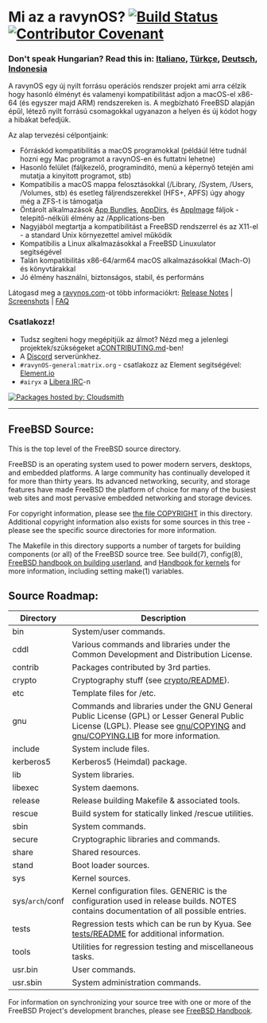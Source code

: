 # Mi az a ravynOS? [![Build Status](https://api.cirrus-ci.com/github/ravynsoft/ravynos.svg?branch=main)](https://cirrus-ci.com/github/ravynsoft/ravynos) [![Contributor Covenant](https://img.shields.io/badge/Contributor%20Covenant-2.1-4baaaa.svg)](CODE_OF_CONDUCT.md)
### Don't speak Hungarian? Read this in: [Italiano](README.IT.md), [Türkçe](README_TR.md), [Deutsch](README.DE.md), [Indonesia](README.ID.md)

A ravynOS egy új nyilt forrásu operációs rendszer projekt ami arra célzik hogy hasonló élményt és valamenyi kompatibilitást adjon a macOS-el x86-64 (és egyszer majd ARM) rendszereken is. A megbízható FreeBSD alapján épűl, létező nyilt forrású csomagokkal ugyanazon a helyen és új kódot hogy a hibákat befedjük.

Az alap tervezési célpontjaink:
- Fórráskód kompatibilitás a macOS programokkal (példáúl létre tudnál hozni egy Mac programot a ravynOS-en és futtatni lehetne)
- Hasonló felület (fáljkezelő, programinditó, menü a képernyő tetején ami mutatja a kinyitott programot, stb)
- Kompatibilis a macOS mappa felosztásokkal (/Library, /System, /Users, /Volumes, stb) és esetleg fáljrendszerekkel (HFS+, APFS) úgy ahogy még a ZFS-t is támogatja
- Öntárolt alkalmazások [App Bundles](https://developer.apple.com/documentation/foundation/bundle), [AppDirs](https://github.com/AppImage/AppImageKit/wiki/AppDir), és [AppImage](https://github.com/AppImage) fáljok - telepitő-nélküli élmény az /Applications-ben
- Nagyjából megtartja a kompatibilitást a FreeBSD rendszerrel és az X11-el - a standard Unix környezettel amivel működik
- Kompatibilis a Linux alkalmazásokkal a FreeBSD Linuxulator segitségével
- Talán kompatibilitás x86-64/arm64 macOS alkalmazásokkal (Mach-O) és könyvtárakkal 
- Jó élmény használni, biztonságos, stabil, és performáns

Látogasd meg a [ravynos.com](https://ravynos.com/)-ot több informaciókrt: [Release Notes](https://ravynos.com/releases.html) | [Screenshots](https://ravynos.com/screenshots.html) | [FAQ](https://ravynos.com/faq.html)

### Csatlakozz!

* Tudsz segíteni hogy megépitjük az álmot? Nézd meg a jelenlegi projektek/szükségeket a[CONTRIBUTING.md](CONTRIBUTING.md)-ben!
* A [Discord](https://discord.com/invite/8caJbAGNwY) serverünkhez.
* `#ravynOS-general:matrix.org` - csatlakozz az Element segitségével: [Element.io](https://app.element.io/#/room/%23ravynOS-general:matrix.org)
* `#airyx` a [Libera IRC](https://web.libera.chat/?channel=#airyx)-n

[![Packages hosted by: Cloudsmith](https://img.shields.io/badge/OSS%20hosting%20by-cloudsmith-blue?logo=cloudsmith&style=flat-square)](https://cloudsmith.com)

---

FreeBSD Source:
---------------
This is the top level of the FreeBSD source directory.

FreeBSD is an operating system used to power modern servers, desktops, and embedded platforms.
A large community has continually developed it for more than thirty years.
Its advanced networking, security, and storage features have made FreeBSD the platform of choice for many of the busiest web sites and most pervasive embedded networking and storage devices.

For copyright information, please see [the file COPYRIGHT](COPYRIGHT) in this directory.
Additional copyright information also exists for some sources in this tree - please see the specific source directories for more information.

The Makefile in this directory supports a number of targets for building components (or all) of the FreeBSD source tree.
See build(7), config(8), [FreeBSD handbook on building userland](https://docs.freebsd.org/en/books/handbook/cutting-edge/#makeworld), and [Handbook for kernels](https://docs.freebsd.org/en/books/handbook/kernelconfig/) for more information, including setting make(1) variables.

Source Roadmap:
---------------
| Directory | Description |
| --------- | ----------- |
| bin | System/user commands. |
| cddl | Various commands and libraries under the Common Development and Distribution License. |
| contrib | Packages contributed by 3rd parties. |
| crypto | Cryptography stuff (see [crypto/README](crypto/README)). |
| etc | Template files for /etc. |
| gnu | Commands and libraries under the GNU General Public License (GPL) or Lesser General Public License (LGPL). Please see [gnu/COPYING](gnu/COPYING) and [gnu/COPYING.LIB](gnu/COPYING.LIB) for more information. |
| include | System include files. |
| kerberos5 | Kerberos5 (Heimdal) package. |
| lib | System libraries. |
| libexec | System daemons. |
| release | Release building Makefile & associated tools. |
| rescue | Build system for statically linked /rescue utilities. |
| sbin | System commands. |
| secure | Cryptographic libraries and commands. |
| share | Shared resources. |
| stand | Boot loader sources. |
| sys | Kernel sources. |
| sys/`arch`/conf | Kernel configuration files. GENERIC is the configuration used in release builds. NOTES contains documentation of all possible entries. |
| tests | Regression tests which can be run by Kyua.  See [tests/README](tests/README) for additional information. |
| tools | Utilities for regression testing and miscellaneous tasks. |
| usr.bin | User commands. |
| usr.sbin | System administration commands. |

For information on synchronizing your source tree with one or more of the FreeBSD Project's development branches, please see [FreeBSD Handbook](https://docs.freebsd.org/en/books/handbook/cutting-edge/#current-stable).
